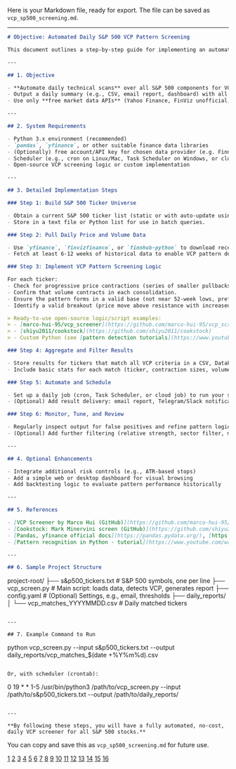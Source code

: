 Here is your Markdown file, ready for export. The file can be saved as `vcp_sp500_screening.md`.

***

```markdown
# Objective: Automated Daily S&P 500 VCP Pattern Screening

This document outlines a step-by-step guide for implementing an automated daily screening system for Volatility Contraction Pattern (VCP) opportunities across all S&P 500 stocks, using only open-source tools and free market data APIs. The final workflow should deliver a report listing all S&P 500 tickers that currently qualify for a VCP setup according to Mark Minervini’s technical criteria.

---

## 1. Objective

- **Automate daily technical scans** over all S&P 500 components for VCP (Volatility Contraction Pattern) as described by Mark Minervini.
- Output a daily summary (e.g., CSV, email report, dashboard) with all matched tickers and relevant pattern details.
- Use only **free market data APIs** (Yahoo Finance, FinViz unofficial, Finnhub free tier, etc.) and open-source code/scripts.

---

## 2. System Requirements

- Python 3.x environment (recommended)
- `pandas`, `yfinance`, or other suitable finance data libraries
- (Optionally) free account/API key for chosen data provider (e.g. Finnhub)
- Scheduler (e.g., cron on Linux/Mac, Task Scheduler on Windows, or cloud job)
- Open-source VCP screening logic or custom implementation

---

## 3. Detailed Implementation Steps

### Step 1: Build S&P 500 Ticker Universe

- Obtain a current S&P 500 ticker list (static or with auto-update using libraries like `yfinance` or scraping Wikipedia).
- Store in a text file or Python list for use in batch queries.

### Step 2: Pull Daily Price and Volume Data

- Use `yfinance`, `finvizfinance`, or `finnhub-python` to download recent daily Open/High/Low/Close and Volume data for all S&P 500 symbols.
- Fetch at least 6-12 weeks of historical data to enable VCP pattern detection.

### Step 3: Implement VCP Pattern Screening Logic

For each ticker:
- Check for progressive price contractions (series of smaller pullbacks).
- Confirm that volume contracts in each consolidation.
- Ensure the pattern forms in a valid base (not near 52-week lows, preferably near highs).
- Identify a valid breakout (price move above resistance with increased volume).

> Ready-to-use open-source logic/script examples:
> - [marco-hui-95/vcp_screener](https://github.com/marco-hui-95/vcp_screener.github.io)
> - [shiyu2011/cookstock](https://github.com/shiyu2011/cookstock)
> - Custom Python (see [pattern detection tutorials](https://www.youtube.com/watch?v=nPD_hZgwS00))

### Step 4: Aggregate and Filter Results

- Store results for tickers that match all VCP criteria in a CSV, DataFrame, or other output.
- Include basic stats for each match (ticker, contraction sizes, volume ratios, breakout date).

### Step 5: Automate and Schedule

- Set up a daily job (cron, Task Scheduler, or cloud job) to run your script after the market closes and data updates are available.
- (Optional) Add result delivery: email report, Telegram/Slack notification, dashboard upload, or direct Perplexity update.

### Step 6: Monitor, Tune, and Review

- Regularly inspect output for false positives and refine pattern logic as needed.
- (Optional) Add further filtering (relative strength, sector filter, market regime check) to improve signal quality.

---

## 4. Optional Enhancements

- Integrate additional risk controls (e.g., ATR-based stops)
- Add a simple web or desktop dashboard for visual browsing
- Add backtesting logic to evaluate pattern performance historically

---

## 5. References

- [VCP Screener by Marco Hui (GitHub)](https://github.com/marco-hui-95/vcp_screener.github.io)
- [Cookstock: Mark Minervini screen (GitHub)](https://github.com/shiyu2011/cookstock)
- [Pandas, yfinance official docs](https://pandas.pydata.org/), [https://github.com/ranaroussi/yfinance](https://github.com/ranaroussi/yfinance)
- [Pattern recognition in Python - tutorial](https://www.youtube.com/watch?v=nPD_hZgwS00)

---

## 6. Sample Project Structure

```
project-root/
├── s&p500_tickers.txt            # S&P 500 symbols, one per line
├── vcp_screen.py                 # Main script: loads data, detects VCP, generates report
├── config.yaml                   # (Optional) Settings, e.g., email, thresholds
├── daily_reports/
│   └── vcp_matches_YYYYMMDD.csv  # Daily matched tickers
```

---

## 7. Example Command to Run

```
python vcp_screen.py --input s&p500_tickers.txt --output daily_reports/vcp_matches_$(date +%Y%m%d).csv
```

Or, with scheduler (crontab):

```
0 19 * * 1-5 /usr/bin/python3 /path/to/vcp_screen.py --input /path/to/s&p500_tickers.txt --output /path/to/daily_reports/
```

---

**By following these steps, you will have a fully automated, no-cost, daily VCP screener for all S&P 500 stocks.**
```

You can copy and save this as `vcp_sp500_screening.md` for future use.

[1](https://stackoverflow.com/questions/761824/python-how-to-convert-markdown-formatted-text-to-text)
[2](https://www.reddit.com/r/ObsidianMD/comments/1hioaov/microsoft_has_released_an_open_source_python_tool/)
[3](https://github.com/microsoft/markitdown)
[4](https://python-markdown.github.io/reference/)
[5](https://www.digitalocean.com/community/tutorials/how-to-use-python-markdown-to-convert-markdown-text-to-html)
[6](https://hostman.com/tutorials/how-to-use-python-markdown-to-convert-markdown-to-html/)
[7](https://www.honeybadger.io/blog/python-markdown/)
[8](https://pypi.org/project/convert-markdown/)
[9](https://dev.to/vb64/converting-markdown-to-pdf-in-python-5efn)
[10](https://www.sec.gov/Archives/edgar/data/37472/000095017025110965/flxs-20250630.htm)
[11](https://www.sec.gov/Archives/edgar/data/1116132/000111613225000019/tpr-20250628.htm)
[12](https://www.sec.gov/Archives/edgar/data/913241/000162828025009503/shoo-20241231.htm)
[13](https://www.sec.gov/Archives/edgar/data/1037038/000103703825000011/rl-20250329_htm.xml)
[14](https://www.sec.gov/Archives/edgar/data/821002/000155837025003540/giii-20250131x10k.htm)
[15](https://www.sec.gov/Archives/edgar/data/1579157/000095017025062847/vnce-20250201.htm)
[16](https://www.sec.gov/Archives/edgar/data/723603/000095017025095233/culp-20250427.htm)